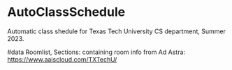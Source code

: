 # AutoClassSchedule
Automatic class shedule for Texas Tech University CS department, Summer 2023.


#data
Roomlist, Sections: containing room info from Ad Astra: https://www.aaiscloud.com/TXTechU/
